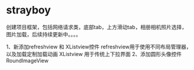 # strayboy
创建项目框架，包括网络请求类，底部tab，上方滑动tab，相册相机照片选择，图片加载，后续持续更新中。。。。


1、新添加refreshview 和 XListview控件  refreshview用于使用不同布局管理器，以及加载定制加载动画
XListview 用于传统上下拉界面
2、添加圆形头像控件 RoundImageView

